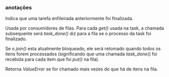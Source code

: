 ### anotações ###

Indica que uma tarefa enfileirada anteriormente foi finalizada.

Usada por consumidores de filas. Para cada *get()* usada na task, a chamada subsequente será *task_done()* diz para a fila se o processo da task foi finalizado.

Se o *join()* esta atualmente bloqueado, ele será retomado quando todos os itens forem processados (significando que uma chamada *task_done()* foi recebida para cada item que foi *put()* na fila).

Retorna *ValueError* se for chamado mais vezes do que há de itens na fila.